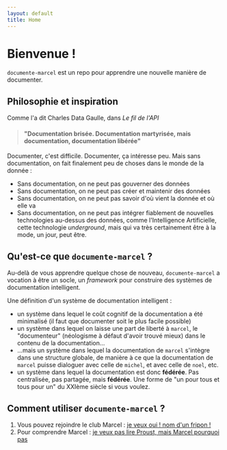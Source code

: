 ```yaml
---
layout: default
title: Home
---
```

# Bienvenue !

`documente-marcel` est un repo pour apprendre une nouvelle manière de documenter. 

## Philosophie et inspiration

Comme l'a dit Charles Data Gaulle, dans _Le fil de l'API_

> #### "Documentation brisée. Documentation martyrisée, mais documentation, documentation libérée"

Documenter, c'est difficile. Documenter, ça intéresse peu. Mais sans documentation, on fait finalement peu de choses dans le monde de la donnée : 
* Sans documentation, on ne peut pas gouverner des données
* Sans documentation, on ne peut pas créer et maintenir des données
* Sans documentation, on ne peut pas savoir d'où vient la donnée et où elle va
* Sans documentation, on ne peut pas intégrer fiablement de nouvelles technologies au-dessus des données, comme l'Intelligence Artificielle, cette technologie _underground_, mais qui va très certainement être à la mode, un jour, peut être.

## Qu'est-ce que `documente-marcel` ?

Au-delà de vous apprendre quelque chose de nouveau, `documente-marcel` a vocation à être un socle, un _framework_ pour construire des systèmes de documentation intelligent. 

Une définition d'un système de documentation intelligent : 

* un système dans lequel le coût cognitif de la documentation a été minimalisé  (il faut que documenter soit le plus facile possible)
* un système dans lequel on laisse une part de liberté à `marcel`, le "documenteur" (néologisme à défaut d'avoir trouvé mieux) dans le contenu de la documentation...
* ...mais un système dans lequel la documentation de `marcel` s'intègre dans une structure globale, de manière à ce que la documentation de `marcel` puisse dialoguer avec celle de `michel`, et avec celle de `noel`, etc. 
* un système dans lequel la documentation est donc **fédérée**. Pas centralisée, pas partagée, mais **fédérée**. Une forme de "un pour tous et tous pour un" du XXIème siècle si vous voulez.

## Comment utiliser `documente-marcel` ? 

1. Vous pouvez rejoindre le club Marcel :  [je veux oui ! nom d'un fripon !](collaborate/0_comment_rejoindre_marcel.md)
2. Pour comprendre Marcel : [je veux pas lire Proust, mais Marcel pourquoi pas](LISMARCEL.md)
